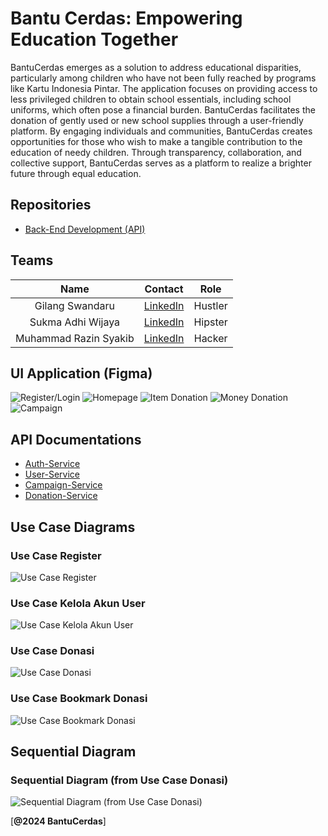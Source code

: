 # Bantu Cerdas: Empowering Education Together
BantuCerdas emerges as a solution to address educational disparities, particularly among children who have not been fully reached by programs like Kartu Indonesia Pintar. The application focuses on providing access to less privileged children to obtain school essentials, including school uniforms, which often pose a financial burden. BantuCerdas facilitates the donation of gently used or new school supplies through a user-friendly platform. By engaging individuals and communities, BantuCerdas creates opportunities for those who wish to make a tangible contribution to the education of needy children. Through transparency, collaboration, and collective support, BantuCerdas serves as a platform to realize a brighter future through equal education.

## Repositories
- [Back-End Development (API)](https://github.com/BantuCerdas/BantuCerdas-API)

## Teams
| Name | Contact | Role |
| :---: | :---: | :---: |
| Gilang Swandaru | [LinkedIn](https://www.linkedin.com/in/gilang-swandaru/) | Hustler |
| Sukma Adhi Wijaya | [LinkedIn](https://www.linkedin.com/in/sukma-adhi-wijaya-aa1659180/) | Hipster |
| Muhammad Razin Syakib | [LinkedIn](https://www.linkedin.com/in/muhammad-razin-syakib/) | Hacker |

## UI Application (Figma)
![Register/Login](https://github.com/BantuCerdas/.github/assets/72656623/ada1b672-7638-4044-9a7e-b7b62a9e9617)
![Homepage](https://github.com/BantuCerdas/.github/assets/72656623/0d166fac-8df5-40e5-850c-a4b37a33c993)
![Item Donation](https://github.com/BantuCerdas/.github/assets/72656623/4f8b302f-ea57-4b27-943f-41a0d586ca4f)
![Money Donation](https://github.com/BantuCerdas/.github/assets/72656623/154d4dbf-b17b-4367-bb0c-e6be7b9534e5)
![Campaign](https://github.com/BantuCerdas/.github/assets/72656623/ebe3f9ea-fc7e-4366-b973-2f61efacf52a)


## API Documentations
- [Auth-Service](https://documenter.getpostman.com/view/24273397/2s9YsNcpya)
- [User-Service](https://documenter.getpostman.com/view/24273397/2s9YsNcq3v)
- [Campaign-Service](https://documenter.getpostman.com/view/24273397/2s9YsNcpyb)
- [Donation-Service](https://documenter.getpostman.com/view/24273397/2s9YsNcpyc)

## Use Case Diagrams
### Use Case Register
![Use Case Register](https://github.com/BantuCerdas/.github/assets/72656623/594728db-7c3f-476f-b14e-5137865ad36f)
### Use Case Kelola Akun User
![Use Case Kelola Akun User](https://github.com/BantuCerdas/.github/assets/72656623/0b68098d-8564-403f-a623-d28c5c79d675)
### Use Case Donasi
![Use Case Donasi](https://github.com/BantuCerdas/.github/assets/72656623/6be9050b-70f1-427a-b3a8-2d5aaec52d5b)
### Use Case Bookmark Donasi
![Use Case Bookmark Donasi](https://github.com/BantuCerdas/.github/assets/72656623/498b09f3-e7a6-4fde-ae61-ddb8eb567b64)

## Sequential Diagram
### Sequential Diagram (from Use Case Donasi)
![Sequential Diagram (from Use Case Donasi)](https://github.com/BantuCerdas/.github/assets/72656623/ed82ce0c-1a18-4525-9cf1-7c5978041846)

[**@2024 BantuCerdas**]

